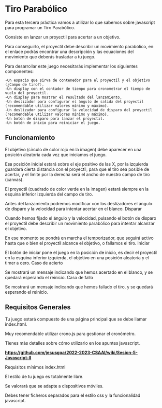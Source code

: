 # Tiro Parabólico


Para esta tercera práctica vamos a utilizar lo que sabemos sobre javascript para programar un Tiro Parabólico.

Consiste en lanzar un proyectil para acertar a un objetivo.

Para conseguirlo, el proyectil debe describir un movimiento parabólico, en el enlace podrás encontrar una descripción y las ecuaciones del movimiento que deberás trasladar a tu juego. 

Para desarrollar este juego necesitarás implementar los siguientes componentes:

    -Un espacio que sirva de contenedor para el proyectil y el objetivo (¿Campo de tiro?).
    -Un display con el contador de tiempo para cronometrar el tiempo de vuelo del proyectil.
    -Un display para mostrar el resultado del lanzamiento.
    -Un deslizador para configurar el ángulo de salida del proyectil (recomendable utilizar valores mínimo y máximo).
    -Un deslizador para configurar la velocidad de disparo del proyectil (recomendable utilizar valores mínimo y máximo).
    -Un botón de disparo para lanzar el proyectil.
    -Un botón de inicio para reiniciar el juego.




## Funcionamiento

El objetivo (círculo de color rojo en la imagen) debe aparecer en una posición aleatoria cada vez que iniciamos el juego. 

Esa posición inicial estará sobre el eje positivo de las X, por la izquierda guardará cierta distancia con el proyectil, para que el tiro sea posible de acertar, y el límite por la derecha será el ancho de nuestro campo de tiro (canvas).

El proyectil (cuadrado de color verde en la imagen) estará siempre en la esquina inferior izquierda del campo de tiro.

Antes del lanzamiento podremos modificar con los deslizadores el ángulo de disparo y la velocidad para intentar acertar en el blanco.
Disparar

Cuando hemos fijado el ángulo y la velocidad, pulsando el botón de disparo el proyectil debe describir un movimiento parabólico para intentar alcanzar el objetivo.

En ese momento se pondrá en marcha el temporizador, que seguirá activo hasta que o bien el proyectil alcance el objetivo, o fallamos el tiro.
Iniciar

El botón de iniciar pone el juego en la posición de inicio, es decir el proyectil en la esquina inferior izquierda, el objetivo en una posición aleatoria y el timer a cero.
Caso de acierto

Se mostrará un mensaje indicando que hemos acertado en el blanco, y se quedará esperando el reinicio.
Caso de fallo

Se mostrará un mensaje indicando que hemos fallado el tiro, y se quedará esperando el reinicio.


## Requisitos Generales

Tu juego estará compuesto de una página principal que se debe llamar index.html.

Muy recomendable utilizar crono.js para gestionar el cronómetro.

Tienes más detalles sobre cómo utilizarlo en los apuntes javascript.

**https://github.com/jesusgpa/2022-2023-CSAAI/wiki/Sesion-5-Javascript-II**

Requisitos mínimos index.html

El estilo de tu juego es totalmente libre.

Se valorará que se adapte a dispositivos móviles.

Debes tener ficheros separados para el estilo css y la funcionalidad javascript.